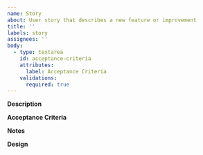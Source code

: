 ```yaml
---
name: Story
about: User story that describes a new feature or improvement
title: ''
labels: story
assignees: ''
body:
  - type: textarea
    id: acceptance-criteria
    attributes:
      label: Acceptance Criteria
    validations:
      required: true
---
```


**Description**

**Acceptance Criteria**

**Notes**

**Design**
